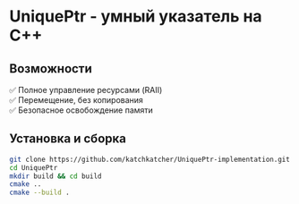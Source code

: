 # UniquePtr - умный указатель на C++

## Возможности
✅ Полное управление ресурсами (RAII)  
✅ Перемещение, без копирования  
✅ Безопасное освобождение памяти  

## Установка и сборка
```sh
git clone https://github.com/katchkatcher/UniquePtr-implementation.git
cd UniquePtr
mkdir build && cd build
cmake ..
cmake --build .
